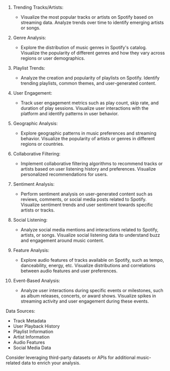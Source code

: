 
1. Trending Tracks/Artists:
   - Visualize the most popular tracks or artists on Spotify based on streaming data. Analyze trends over time to identify emerging artists or songs.

2. Genre Analysis:
   - Explore the distribution of music genres in Spotify's catalog. Visualize the popularity of different genres and how they vary across regions or user demographics.

3. Playlist Trends:
   - Analyze the creation and popularity of playlists on Spotify. Identify trending playlists, common themes, and user-generated content.

4. User Engagement:
   - Track user engagement metrics such as play count, skip rate, and duration of play sessions. Visualize user interactions with the platform and identify patterns in user behavior.

5. Geographic Analysis:
   - Explore geographic patterns in music preferences and streaming behavior. Visualize the popularity of artists or genres in different regions or countries.

6. Collaborative Filtering:
   - Implement collaborative filtering algorithms to recommend tracks or artists based on user listening history and preferences. Visualize personalized recommendations for users.

7. Sentiment Analysis:
   - Perform sentiment analysis on user-generated content such as reviews, comments, or social media posts related to Spotify. Visualize sentiment trends and user sentiment towards specific artists or tracks.

8. Social Listening:
   - Analyze social media mentions and interactions related to Spotify, artists, or songs. Visualize social listening data to understand buzz and engagement around music content.

9. Feature Analysis:
   - Explore audio features of tracks available on Spotify, such as tempo, danceability, energy, etc. Visualize distributions and correlations between audio features and user preferences.

10. Event-Based Analysis:
    - Analyze user interactions during specific events or milestones, such as album releases, concerts, or award shows. Visualize spikes in streaming activity and user engagement during these events.

Data Sources:
- Track Metadata
- User Playback History
- Playlist Information
- Artist Information
- Audio Features
- Social Media Data

Consider leveraging third-party datasets or APIs for additional music-related data to enrich your analysis.
